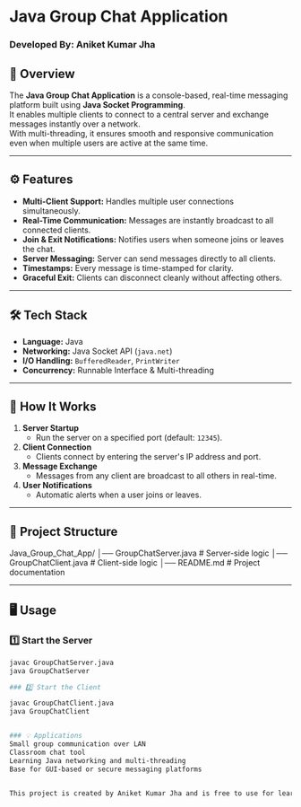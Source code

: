 # Java Group Chat Application

### Developed By: Aniket Kumar Jha

## 📌 Overview
The **Java Group Chat Application** is a console-based, real-time messaging platform built using **Java Socket Programming**.  
It enables multiple clients to connect to a central server and exchange messages instantly over a network.  
With multi-threading, it ensures smooth and responsive communication even when multiple users are active at the same time.

---

## ⚙️ Features
- **Multi-Client Support:** Handles multiple user connections simultaneously.
- **Real-Time Communication:** Messages are instantly broadcast to all connected clients.
- **Join & Exit Notifications:** Notifies users when someone joins or leaves the chat.
- **Server Messaging:** Server can send messages directly to all clients.
- **Timestamps:** Every message is time-stamped for clarity.
- **Graceful Exit:** Clients can disconnect cleanly without affecting others.

---

## 🛠 Tech Stack
- **Language:** Java  
- **Networking:** Java Socket API (`java.net`)  
- **I/O Handling:** `BufferedReader`, `PrintWriter`  
- **Concurrency:** Runnable Interface & Multi-threading  

---

## 🚀 How It Works
1. **Server Startup**
   - Run the server on a specified port (default: `12345`).
2. **Client Connection**
   - Clients connect by entering the server's IP address and port.
3. **Message Exchange**
   - Messages from any client are broadcast to all others in real-time.
4. **User Notifications**
   - Automatic alerts when a user joins or leaves.

---

## 📂 Project Structure
Java_Group_Chat_App/
│── GroupChatServer.java # Server-side logic
│── GroupChatClient.java # Client-side logic
│── README.md # Project documentation


---

## 🖥 Usage

### 1️⃣ Start the Server
```bash
javac GroupChatServer.java
java GroupChatServer

### 2️⃣ Start the Client

javac GroupChatClient.java
java GroupChatClient


### 💡 Applications
Small group communication over LAN
Classroom chat tool
Learning Java networking and multi-threading
Base for GUI-based or secure messaging platforms


This project is created by Aniket Kumar Jha and is free to use for learning and educational purposes.

